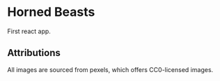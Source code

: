 
# Horned Beasts

First react app.

## Attributions

All images are sourced from pexels, which offers CC0-licensed images.
